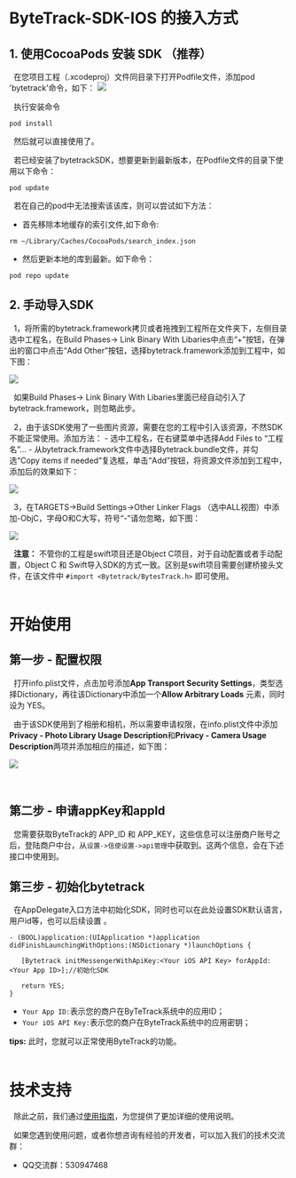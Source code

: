 # ByteTrack-SDK-IOS 的接入方式
## 1. 使用CocoaPods 安装 SDK （推荐）
 &nbsp;&nbsp;在您项目工程（.xcodeproj）文件同目录下打开Podfile文件，添加pod 'bytetrack'命令，如下：
 ![](http://gitlab.byteslink.com/vuepress/picgo/-/raw/master/pictures/2022/09/2_14_27_23_8BBA5441-1485-473C-8087-DBD6895CA584.png)
 
 &nbsp;&nbsp;执行安装命令
 ```
pod install
```
&nbsp;&nbsp;然后就可以直接使用了。

&nbsp;&nbsp;若已经安装了bytetrackSDK，想要更新到最新版本，在Podfile文件的目录下使用以下命令：
 ```
pod update 
```
&nbsp;&nbsp;若在自己的pod中无法搜索该该库，则可以尝试如下方法：
- 首先移除本地缓存的索引文件,如下命令:
 ```
rm ~/Library/Caches/CocoaPods/search_index.json
```
- 然后更新本地的库到最新。如下命令：
 ```
pod repo update
```
## 2. 手动导入SDK 

&nbsp;&nbsp;1，将所需的bytetrack.framework拷贝或者拖拽到工程所在文件夹下，左侧目录选中工程名，在Build Phases-> Link Binary With Libaries中点击“+”按钮，在弹出的窗口中点击“Add Other”按钮，选择bytetrack.framework添加到工程中，如下图：

![](http://gitlab.byteslink.com/vuepress/picgo/-/raw/master/pictures/2022/09/2_14_27_49_FCDF2382-9AB2-4E3A-B1A2-AD652B39D424.png)

&nbsp;&nbsp;如果Build Phases-> Link Binary With Libaries里面已经自动引入了bytetrack.framework，则忽略此步。  

&nbsp;&nbsp;2，由于该SDK使用了一些图片资源，需要在您的工程中引入该资源，不然SDK不能正常使用。添加方法： 
    - 选中工程名，在右键菜单中选择Add Files to “工程名”…
    - 从bytetrack.framework文件中选择Bytetrack.bundle文件，并勾选“Copy items if needed”复选框，单击“Add”按钮，将资源文件添加到工程中，添加后的效果如下：

![](http://gitlab.byteslink.com/vuepress/picgo/-/raw/master/pictures/2022/09/2_14_28_15_72A0D769-3C13-488E-86BF-EA8BB19CC03E.png)

&nbsp;&nbsp;3，在TARGETS->Build Settings->Other Linker Flags （选中ALL视图）中添加-ObjC，字母O和C大写，符号“-”请勿忽略，如下图：

![](http://gitlab.byteslink.com/vuepress/picgo/-/raw/master/pictures/2022/09/2_14_28_36_EEBBBE2E-DC6A-4A56-8F66-94082C9F407F.png)


&nbsp;&nbsp;**注意：** 不管你的工程是swift项目还是Object C项目，对于自动配置或者手动配置，Object C 和 Swift导入SDK的方式一致。区别是swift项目需要创建桥接头文件，在该文件中 `#import <Bytetrack/BytesTrack.h>` 即可使用。
<br/>
<br/>

# 开始使用
## 第一步 - 配置权限
&nbsp;&nbsp;打开info.plist文件，点击加号添加**App Transport Security Settings**，类型选择Dictionary，再往该Dictionary中添加一个**Allow Arbitrary Loads** 元素，同时设为 YES。

&nbsp;&nbsp;由于该SDK使用到了相册和相机，所以需要申请权限，在info.plist文件中添加**Privacy - Photo Library Usage Description**和**Privacy - Camera Usage Description**两项并添加相应的描述，如下图：

![](http://gitlab.byteslink.com/vuepress/picgo/-/raw/master/pictures/2022/09/2_14_28_55_AD1FCDF6-AC3B-492E-BE74-2AB6E1915B61.png)

<br/>

## 第二步 - 申请appKey和appId
&nbsp;&nbsp;您需要获取ByteTrack的 APP_ID 和 APP_KEY，这些信息可以注册商户账号之后，登陆商户中台，从`设置->信使设置->api管理`中获取到。这两个信息，会在下述接口中使用到。

## 第三步 - 初始化bytetrack
&nbsp;&nbsp;在AppDelegate入口方法中初始化SDK，同时也可以在此处设置SDK默认语言，用户id等，也可以后续设置
。
 ```
- (BOOL)application:(UIApplication *)application didFinishLaunchingWithOptions:(NSDictionary *)launchOptions {
    
    [Bytetrack initMessengerWithApiKey:<Your iOS API Key> forAppId:<Your App ID>];//初始化SDK

    return YES;
}
```
- `Your App ID:`表示您的商户在ByTeTrack系统中的应用ID；
- `Your iOS API Key:`表示您的商户在ByteTrack系统中的应用密钥；

**tips:** 此时，您就可以正常使用ByteTrack的功能。
<br/>
<br/>


# 技术支持
&nbsp;&nbsp;除此之前，我们通过[使用指南](https://www.yuque.com/books/share/ad2cd6ce-faee-4c99-b6cb-4dc44564952e/fmyt4m)，为您提供了更加详细的使用说明。

&nbsp;&nbsp;如果您遇到使用问题，或者你想咨询有经验的开发者，可以加入我们的技术交流群：
- QQ交流群：530947468

